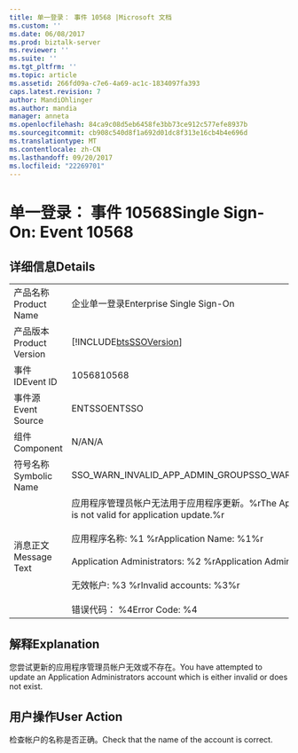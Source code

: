 ```yaml
---
title: 单一登录： 事件 10568 |Microsoft 文档
ms.custom: ''
ms.date: 06/08/2017
ms.prod: biztalk-server
ms.reviewer: ''
ms.suite: ''
ms.tgt_pltfrm: ''
ms.topic: article
ms.assetid: 266fd09a-c7e6-4a69-ac1c-1834097fa393
caps.latest.revision: 7
author: MandiOhlinger
ms.author: mandia
manager: anneta
ms.openlocfilehash: 84ca9c08d5eb6458fe3bb73ce912c577efe8937b
ms.sourcegitcommit: cb908c540d8f1a692d01dc8f313e16cb4b4e696d
ms.translationtype: MT
ms.contentlocale: zh-CN
ms.lasthandoff: 09/20/2017
ms.locfileid: "22269701"
---
```

# <a name="single-sign-on-event-10568"></a><span data-ttu-id="6a7ff-102">单一登录： 事件 10568</span><span class="sxs-lookup"><span data-stu-id="6a7ff-102">Single Sign-On: Event 10568</span></span>
## <a name="details"></a><span data-ttu-id="6a7ff-103">详细信息</span><span class="sxs-lookup"><span data-stu-id="6a7ff-103">Details</span></span>  
  
|||  
|-|-|  
|<span data-ttu-id="6a7ff-104">产品名称</span><span class="sxs-lookup"><span data-stu-id="6a7ff-104">Product Name</span></span>|<span data-ttu-id="6a7ff-105">企业单一登录</span><span class="sxs-lookup"><span data-stu-id="6a7ff-105">Enterprise Single Sign-On</span></span>|  
|<span data-ttu-id="6a7ff-106">产品版本</span><span class="sxs-lookup"><span data-stu-id="6a7ff-106">Product Version</span></span>|[!INCLUDE[btsSSOVersion](../includes/btsssoversion-md.md)]|  
|<span data-ttu-id="6a7ff-107">事件 ID</span><span class="sxs-lookup"><span data-stu-id="6a7ff-107">Event ID</span></span>|<span data-ttu-id="6a7ff-108">10568</span><span class="sxs-lookup"><span data-stu-id="6a7ff-108">10568</span></span>|  
|<span data-ttu-id="6a7ff-109">事件源</span><span class="sxs-lookup"><span data-stu-id="6a7ff-109">Event Source</span></span>|<span data-ttu-id="6a7ff-110">ENTSSO</span><span class="sxs-lookup"><span data-stu-id="6a7ff-110">ENTSSO</span></span>|  
|<span data-ttu-id="6a7ff-111">组件</span><span class="sxs-lookup"><span data-stu-id="6a7ff-111">Component</span></span>|<span data-ttu-id="6a7ff-112">N/A</span><span class="sxs-lookup"><span data-stu-id="6a7ff-112">N/A</span></span>|  
|<span data-ttu-id="6a7ff-113">符号名称</span><span class="sxs-lookup"><span data-stu-id="6a7ff-113">Symbolic Name</span></span>|<span data-ttu-id="6a7ff-114">SSO_WARN_INVALID_APP_ADMIN_GROUP</span><span class="sxs-lookup"><span data-stu-id="6a7ff-114">SSO_WARN_INVALID_APP_ADMIN_GROUP</span></span>|  
|<span data-ttu-id="6a7ff-115">消息正文</span><span class="sxs-lookup"><span data-stu-id="6a7ff-115">Message Text</span></span>|<span data-ttu-id="6a7ff-116">应用程序管理员帐户无法用于应用程序更新。%r</span><span class="sxs-lookup"><span data-stu-id="6a7ff-116">The Application Administrators account is not valid for application update.%r</span></span><br /><br /> <span data-ttu-id="6a7ff-117">应用程序名称: %1 %r</span><span class="sxs-lookup"><span data-stu-id="6a7ff-117">Application Name: %1%r</span></span><br /><br /> <span data-ttu-id="6a7ff-118">Application Administrators: %2 %r</span><span class="sxs-lookup"><span data-stu-id="6a7ff-118">Application Administrators: %2%r</span></span><br /><br /> <span data-ttu-id="6a7ff-119">无效帐户: %3 %r</span><span class="sxs-lookup"><span data-stu-id="6a7ff-119">Invalid accounts: %3%r</span></span><br /><br /> <span data-ttu-id="6a7ff-120">错误代码： %4</span><span class="sxs-lookup"><span data-stu-id="6a7ff-120">Error Code: %4</span></span>|  
  
## <a name="explanation"></a><span data-ttu-id="6a7ff-121">解释</span><span class="sxs-lookup"><span data-stu-id="6a7ff-121">Explanation</span></span>  
 <span data-ttu-id="6a7ff-122">您尝试更新的应用程序管理员帐户无效或不存在。</span><span class="sxs-lookup"><span data-stu-id="6a7ff-122">You have attempted to update an Application Administrators account which is either invalid or does not exist.</span></span>  
  
## <a name="user-action"></a><span data-ttu-id="6a7ff-123">用户操作</span><span class="sxs-lookup"><span data-stu-id="6a7ff-123">User Action</span></span>  
 <span data-ttu-id="6a7ff-124">检查帐户的名称是否正确。</span><span class="sxs-lookup"><span data-stu-id="6a7ff-124">Check that the name of the account is correct.</span></span>